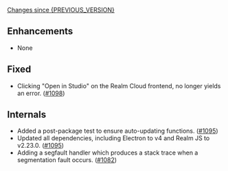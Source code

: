 [Changes since {PREVIOUS_VERSION}](https://github.com/realm/realm-studio/compare/{PREVIOUS_VERSION}...{CURRENT_VERSION})

## Enhancements

- None

## Fixed

- Clicking "Open in Studio" on the Realm Cloud frontend, no longer yields an error. ([#1098](https://github.com/realm/realm-studio/pull/1098))

## Internals
- Added a post-package test to ensure auto-updating functions. ([#1095](https://github.com/realm/realm-studio/pull/1095))
- Updated all dependencies, including Electron to v4 and Realm JS to v2.23.0. ([#1095](https://github.com/realm/realm-studio/pull/1095))
- Adding a segfault handler which produces a stack trace when a segmentation fault occurs. ([#1082](https://github.com/realm/realm-studio/pull/1082))

